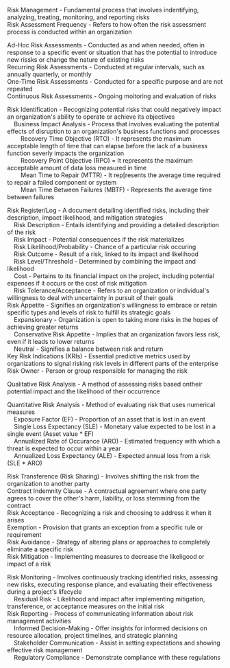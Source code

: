 Risk Management - Fundamental process that involves indentifying, analyzing, treating, monitoring, and reporting risks  
Risk Assessment Frequency - Refers to how often the risk assessment process is conducted within an organization  

Ad-Hoc Risk Assessments - Conducted as and when needed, often in response to a specific event or situation that has the potential to introduce new rissks or change the nature of existing risks  
Recurring Risk Assessments - Conducted at regular intervals, such as annually quarterly, or monthly  
One-Time Risk Assessments - Conducted for a specific purpose and are not repeated  
Continuous Risk Assessments - Ongoing moitoring and evaluation of risks  

Risk Identification - Recognizing potential risks that could negatively impact an organization's ability to operate or achieve its objectives  
&nbsp;&nbsp;&nbsp;&nbsp;Business Impact Analysis - Process that involves evaluating the potential effects of disruption to an organization's business functions and processes  
&nbsp;&nbsp;&nbsp;&nbsp;&nbsp;&nbsp;&nbsp;&nbsp;Recovery Time Objective (RTO) - It represents the maximum acceptable length of time that can elapse before the lack of a business function severly impacts the organization  
&nbsp;&nbsp;&nbsp;&nbsp;&nbsp;&nbsp;&nbsp;&nbsp;Recovery Point Objective (RPO) = It represents the maximum acceptable amount of data loss measured in time  
&nbsp;&nbsp;&nbsp;&nbsp;&nbsp;&nbsp;&nbsp;&nbsp;Mean Time to Repair (MTTR) - It rep[resents the average time required to repair a failed component or system  
&nbsp;&nbsp;&nbsp;&nbsp;&nbsp;&nbsp;&nbsp;&nbsp;Mean Time Between Failures (MBTF) - Represents the average time between failures  

Risk Register/Log - A document detailing identified risks, including their description, impact likelihood, and mitigation strategies  
&nbsp;&nbsp;&nbsp;&nbsp;Risk Description - Entails identifying and providing a detailed description of the risk  
&nbsp;&nbsp;&nbsp;&nbsp;Risk Impact - Potential consequences if the risk materializes  
&nbsp;&nbsp;&nbsp;&nbsp;Risk Likelihood/Probability - Chance of a particular risk occuring  
&nbsp;&nbsp;&nbsp;&nbsp;Risk Outcome - Result of a risk, linked to its impact and likelihood  
&nbsp;&nbsp;&nbsp;&nbsp;Risk Level/Threshold - Determined by combining the impact and likelihood  
&nbsp;&nbsp;&nbsp;&nbsp;Cost - Pertains to its financial impact on the project, including potential expenses if it occurs or the cost of risk mitigation  
&nbsp;&nbsp;&nbsp;&nbsp;Risk Tolerance/Acceptance - Refers to an organization or individual's willingness to deal with uncertainty in pursuit of their goals  
Risk Appetite - Signifies an organization's willingness to embrace or retain specific types and levels of risk to fulfill its strategic goals  
&nbsp;&nbsp;&nbsp;&nbsp;Expansionary - Organization is open to taking more risks in the hopes of achieving greater returns  
&nbsp;&nbsp;&nbsp;&nbsp;Conservative Risk Appetite - Implies that an organization favors less risk, even if it leads to lower returns  
&nbsp;&nbsp;&nbsp;&nbsp;Neutral - Signifies a balance between risk and return  
Key Risk Indications (KRIs) - Essential predictive metrics used by organizations to signal risking risk levels in different parts of the enterprise  
Risk Owner - Person or group responsible for managing the risk  

Qualitative Risk Analysis - A method of assessing risks based ontheir potential impact and the likelihood of their occurrence  

Quantitative Risk Analysis - Method of evaluating risk that uses numerical measures  
&nbsp;&nbsp;&nbsp;&nbsp;Exposure Factor (EF) - Proportion of an asset that is lost in an event  
&nbsp;&nbsp;&nbsp;&nbsp;Single Loss Expectancy (SLE) - Monetary value expected to be lost in a single event (Asset value * EF)  
&nbsp;&nbsp;&nbsp;&nbsp;Annualized Rate of Occurance (ARO) - Estimated frequency with which a threat is expected to occur within a year  
&nbsp;&nbsp;&nbsp;&nbsp;Annualized Loss Expectancy (ALE) - Expected annual loss from a risk (SLE * ARO)  

Risk Transference (Risk Sharing) - Involves shifting the risk from the organization to another party  
Contract Indemnity Clause - A contractual agreement where one party agrees to cover the other's harm, liability, or loss stemming from the contract  
Risk Acceptance - Recognizing a risk and choosing to address it when it arises  
Exemption - Provision that grants an exception from a specific rule or requirement  
Risk Avoidance - Strategy of altering plans or approaches to completely eliminate a specific risk  
Risk Mitigation - Implementing measures to decrease the likeligood or impact of a risk  

Risk Monitoring - Involves continuously tracking identified risks, assessing new risks, executing response plance, and evaluating their effectiveness during a project's lifecycle  
&nbsp;&nbsp;&nbsp;&nbsp;Residual Risk - Likelihood and impact after implementing mitigation, transference, or acceptance measures on the initial risk  
Risk Reporting - Process of communicating information about risk management activities  
&nbsp;&nbsp;&nbsp;&nbsp;Informed Decision-Making - Offer insights for informed decisions on resource allocation, project timelines, and strategic planning  
&nbsp;&nbsp;&nbsp;&nbsp;Stakeholder Communication - Assist in setting expectations and showing effective risk management  
&nbsp;&nbsp;&nbsp;&nbsp;Regulatory Compliance - Demonstrate compliance with these regulations  
